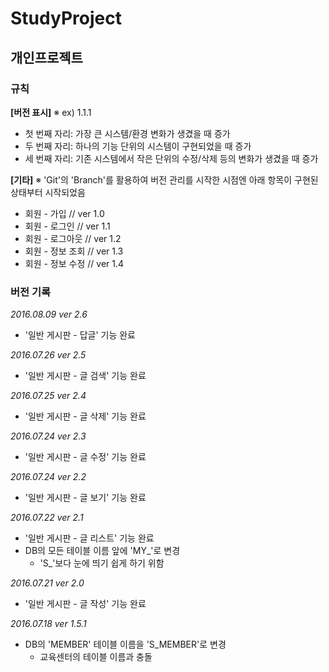 # StudyProject
## 개인프로젝트

### 규칙
__[버전 표시]__
※ ex) 1.1.1

+ 첫 번째 자리: 가장 큰 시스템/환경 변화가 생겼을 때 증가
+ 두 번째 자리: 하나의 기능 단위의 시스템이 구현되었을 때 증가
+ 세 번째 자리: 기존 시스템에서 작은 단위의 수정/삭제 등의 변화가 생겼을 때 증가

__[기타]__
※  'Git'의 'Branch'를 활용하여 버전 관리를 시작한 시점엔 아래 항목이 구현된 상태부터 시작되었음

+ 회원 - 가입		// ver 1.0
+ 회원 - 로그인		// ver 1.1
+ 회원 - 로그아웃	// ver 1.2
+ 회원 - 정보 조회	// ver 1.3
+ 회원 - 정보 수정	// ver 1.4


### 버전 기록

_2016.08.09 ver 2.6_
+ '일반 게시판 - 답글' 기능 완료

_2016.07.26 ver 2.5_
+ '일반 게시판 - 글 검색' 기능 완료

_2016.07.25 ver 2.4_
+ '일반 게시판 - 글 삭제' 기능 완료

_2016.07.24 ver 2.3_
+ '일반 게시판 - 글 수정' 기능 완료

_2016.07.24 ver 2.2_
+ '일반 게시판 - 글 보기' 기능 완료

_2016.07.22 ver 2.1_
+ '일반 게시판 - 글 리스트' 기능 완료
+ DB의 모든 테이블 이름 앞에 'MY_'로 변경
	+ 'S_'보다 눈에 띄기 쉽게 하기 위함

_2016.07.21 ver 2.0_
+ '일반 게시판 - 글 작성' 기능 완료

_2016.07.18 ver 1.5.1_
+ DB의 'MEMBER' 테이블 이름을 'S_MEMBER'로 변경
	+ 교육센터의 테이블 이름과 충돌

